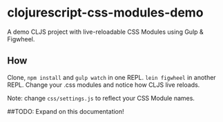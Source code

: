 # clojurescript-css-modules-demo

A demo CLJS project with live-reloadable CSS Modules using Gulp & Figwheel.

## How
Clone, `npm install` and `gulp watch` in one REPL.
`lein figwheel` in another REPL.
Change your .css modules and notice how CLJS live reloads.

Note: change `css/settings.js` to reflect your CSS Module names.

##TODO:
Expand on this documentation!